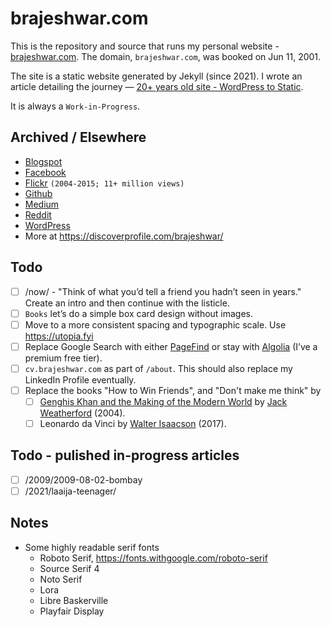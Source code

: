 # brajeshwar.com

This is the repository and source that runs my personal website - [brajeshwar.com](https://brajeshwar.com). The domain, `brajeshwar.com`, was booked on Jun 11, 2001.

The site is a static website generated by Jekyll (since 2021). I wrote an article detailing the journey — [20+ years old site - WordPress to Static](https://brajeshwar.com/2021/brajeshwar.com-2021/).

It is always a `Work-in-Progress`.

## Archived / Elsewhere

- [Blogspot](http://brajeshwar.blogspot.com)
- [Facebook](https://www.facebook.com/brajeshwar/)
- [Flickr](https://www.flickr.com/photos/brajeshwar/) `(2004-2015; 11+ million views)`
- [Github](http://github.com/brajeshwar)
- [Medium](https://medium.com/@brajeshwar)
- [Reddit](https://www.reddit.com/user/Brajeshwar/)
- [WordPress](https://profiles.wordpress.org/brajeshwar/)
- More at https://discoverprofile.com/brajeshwar/

## Todo

- [ ] /now/ - "Think of what you’d tell a friend you hadn’t seen in years." Create an intro and then continue with the listicle.
- [ ] `Books` let’s do a simple box card design without images.
- [ ] Move to a more consistent spacing and typographic scale. Use https://utopia.fyi
- [ ] Replace Google Search with either [PageFind](https://pagefind.app) or stay with [Algolia](https://www.algolia.com) (I’ve a premium free tier).
- [ ] `cv.brajeshwar.com` as part of `/about`. This should also replace my LinkedIn Profile eventually.
- [ ] Replace the books "How to Win Friends", and "Don't make me think" by
	- [ ] [Genghis Khan and the Making of the Modern World](https://en.wikipedia.org/wiki/Genghis_Khan_and_the_Making_of_the_Modern_World) by [Jack Weatherford](https://en.wikipedia.org/wiki/Jack_Weatherford) (2004).
	- [ ] Leonardo da Vinci by [Walter Isaacson](https://en.wikipedia.org/wiki/Walter_Isaacson) (2017).

## Todo - pulished in-progress articles

- [ ] /2009/2009-08-02-bombay
- [ ] /2021/laaija-teenager/

## Notes

- Some highly readable serif fonts
	- Roboto Serif, https://fonts.withgoogle.com/roboto-serif
	- Source Serif 4
	- Noto Serif
	- Lora
	- Libre Baskerville
	- Playfair Display